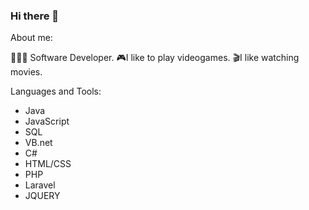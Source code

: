 ### Hi there 👋

About me:

👨🏻‍💻 Software Developer.
🎮I like to play videogames.
🎬I like watching movies.

Languages and Tools:
- Java
- JavaScript
- SQL
- VB.net
- C#
- HTML/CSS
- PHP
- Laravel
- JQUERY

